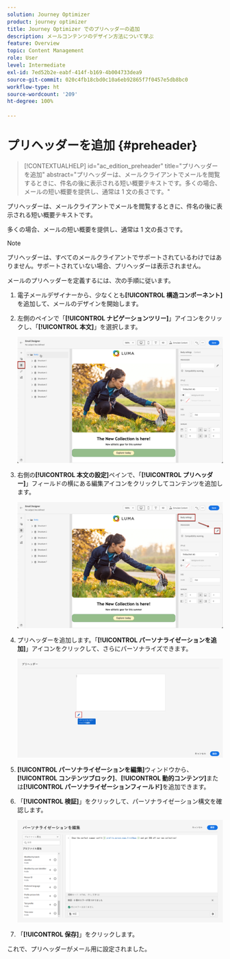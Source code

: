 ```yaml
---
solution: Journey Optimizer
product: journey optimizer
title: Journey Optimizer でのプリヘッダーの追加
description: メールコンテンツのデザイン方法について学ぶ
feature: Overview
topic: Content Management
role: User
level: Intermediate
exl-id: 7ed52b2e-eabf-414f-b169-4b004733dea9
source-git-commit: 020c4fb18cbd0c10a6eb92865f7f0457e5db8bc0
workflow-type: ht
source-wordcount: '209'
ht-degree: 100%

---
```


# プリヘッダーを追加 {#preheader}

>[!CONTEXTUALHELP]
>id="ac_edition_preheader"
>title="プリヘッダーを追加"
>abstract="プリヘッダーは、メールクライアントでメールを閲覧するときに、件名の後に表示される短い概要テキストです。多くの場合、メールの短い概要を提供し、通常は 1 文の長さです。"

プリヘッダーは、メールクライアントでメールを閲覧するときに、件名の後に表示される短い概要テキストです。

多くの場合、メールの短い概要を提供し、通常は 1 文の長さです。

>[!NOTE]
>
>プリヘッダーは、すべてのメールクライアントでサポートされているわけではありません。サポートされていない場合、プリヘッダーは表示されません。

メールのプリヘッダーを定義するには、次の手順に従います。

1. 電子メールデザイナーから、少なくとも&#x200B;**[!UICONTROL 構造コンポーネント]**&#x200B;を追加して、メールのデザインを開始します。

1. 左側のペインで「**[!UICONTROL ナビゲーションツリー]**」アイコンをクリックし、「**[!UICONTROL 本文]**」を選択します。

   ![](assets/preheader_body.png)

1. 右側の&#x200B;**[!UICONTROL 本文の設定]**&#x200B;ペインで、「**[!UICONTROL プリヘッダー]**」フィールドの横にある編集アイコンをクリックしてコンテンツを追加します。

   ![](assets/preheader_body_settings.png)

1. プリヘッダーを追加します。「**[!UICONTROL パーソナライゼーションを追加]**」アイコンをクリックして、さらにパーソナライズできます。

   ![](assets/preheader_3.png)

1. **[!UICONTROL パーソナライゼーションを編集]**&#x200B;ウィンドウから、**[!UICONTROL コンテンツブロック]**、**[!UICONTROL 動的コンテンツ]**&#x200B;または&#x200B;**[!UICONTROL パーソナライゼーションフィールド]**&#x200B;を追加できます。

1. 「**[!UICONTROL 検証]**」をクリックして、パーソナライゼーション構文を確認します。

   ![](assets/preheader_4.png)

1. 「**[!UICONTROL 保存]**」をクリックします。

これで、プリヘッダーがメール用に設定されました。
